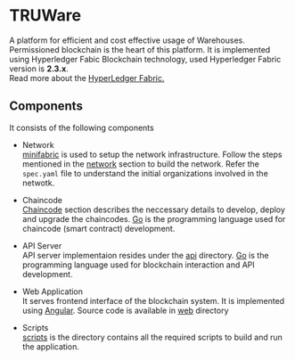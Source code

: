 # TRUWare
A platform for efficient and cost effective usage of Warehouses.
Permissioned blockchain is the heart of this platform. It is implemented using Hyperledger Fabic Blockchain technology, used Hyperledger Fabric version is **2.3.x**.
<br/>
Read more about the [HyperLedger Fabric.](https://www.hyperledger.org/)

## Components
It consists of the following components
- Network
  <br/>
  [minifabric](https://github.com/hyperledger-labs/minifabric) is used to setup the network infrastructure. 
  Follow the steps mentioned in the [network](./network) section to build the network.
  Refer the ```spec.yaml``` file to understand the initial organizations involved in the netwotk.
  
- Chaincode
  <br/>
  [Chaincode](./chaincode) section describes the neccessary details to develop, deploy and upgrade the chaincodes. [Go](https://golang.org/) is the programming language used for chaincode (smart contract) development.
  
- API Server
  <br/>
  API server implementaion resides under the [api](./app/api) directory. [Go](https://golang.org/) is the programming language used for blockchain interaction and API development.
  
- Web Application
  <br/>
  It serves frontend interface of the blockchain system. It is implemented using [Angular](https://angular.io/). Source code is available in [web](./app/web) directory
  
- Scripts
  <br/>
  [scripts](./scripts) is the directory contains all the required scripts to build and run the application.
